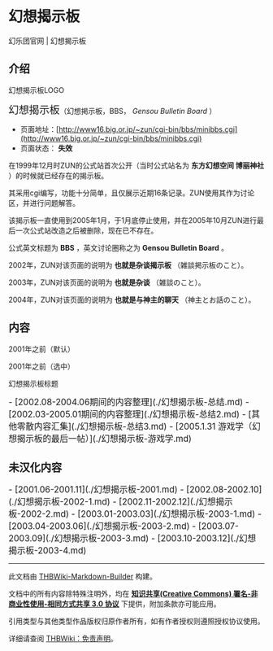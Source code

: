 # 幻想揭示板

<!-- source html: G:\repos\THBWiki-Markdown-Builder\THBWikiMarkdown\Temp\main\c\cf\ns0%3A%E5%B9%BB%E6%83%B3%E6%8F%AD%E7%A4%BA%E6%9D%BF.html -->

幻乐团官网 | 幻想揭示板


## 介绍
[](./文件-幻想揭示板LOGO.png.md)  [](./文件-幻想揭示板LOGO.png.md)幻想揭示板LOGO
  
<big><big>幻想揭示板</big></big>（幻想掲示板，BBS， *Gensou Bulletin Board* ）
  

- 页面地址：[http://www16.big.or.jp/~zun/cgi-bin/bbs/minibbs.cgi](http://www16.big.or.jp/~zun/cgi-bin/bbs/minibbs.cgi)
- 页面状态： **失效** 

  
在1999年12月时ZUN的公式站首次公开（当时公式站名为  **东方幻想空间 博丽神社** ）的时候就已经存在的揭示板。  

其采用cgi编写，功能十分简单，且仅展示近期16条记录。ZUN使用其作为讨论区，并进行问题解答。  

该揭示板一直使用到2005年1月，于1月底停止使用，并在2005年10月ZUN进行最后一次公式站改造之后被删除，现在已不存在。
  
  
公式英文标题为 **BBS** ，英文讨论圈称之为 **Gensou Bulletin Board** 。  

2002年，ZUN对该页面的说明为 **也就是杂谈揭示板** （雑談掲示板のこと）。  

2003年，ZUN对该页面的说明为 **也就是杂谈** （雑談のこと）。  

2004年，ZUN对该页面的说明为 **也就是与神主的聊天** （神主とお話のこと）。
  


## 内容



[](./文件-幻想揭示板标题a.png.md)

2001年之前（默认）


[](./文件-幻想揭示板标题b.png.md)
2001年之前（选中）




[](./文件-幻想揭示板标题.png.md)  [](./文件-幻想揭示板标题.png.md)幻想揭示板标题
  
<big>
</big>  
<big>- [2002.08-2004.06期间的内容整理](./幻想揭示板-总结.md)
- [2002.03-2005.01期间的内容整理](./幻想揭示板-总结2.md)
- [其他零散内容汇集](./幻想揭示板-总结3.md)
- [2005.1.31 游戏学（幻想揭示板的最后一帖）](./幻想揭示板-游戏学.md)
</big><big></big>  
<big></big>
  


## 未汉化内容
  
<big>
</big>  
<big>- [2001.06-2001.11](./幻想揭示板-2001.md)
- [2002.08-2002.10](./幻想揭示板-2002-1.md)
- [2002.11-2002.12](./幻想揭示板-2002-2.md)
- [2003.01-2003.03](./幻想揭示板-2003-1.md)
- [2003.04-2003.06](./幻想揭示板-2003-2.md)
- [2003.07-2003.09](./幻想揭示板-2003-3.md)
- [2003.10-2003.12](./幻想揭示板-2003-4.md)
</big><big></big>  
<big></big>
  
  
  

  
  
  

  
  
  

  

  
  





---

此文档由 [THBWiki-Markdown-Builder](https://github.com/Delsin-Yu/THBWiki-Markdown-Builder) 构建。

文档中的所有内容除特殊注明外，均在 [**知识共享(Creative Commons) 署名-非商业性使用-相同方式共享 3.0 协议**](https://creativecommons.org/licenses/by-sa/3.0/deed.zh-hans) 下提供，附加条款亦可能应用。

引用类型与其他类型作品版权归原作者所有，如有作者授权则遵照授权协议使用。

详细请查阅 [THBWiki：免责声明](https://thbwiki.cc/THBWiki:%E5%85%8D%E8%B4%A3%E5%A3%B0%E6%98%8E)。

